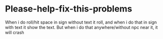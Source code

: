 # Please-help-fix-this-problems
When i do roll/hit space in sign without text it roll, and when i do that in sign with text it show the text. But when i do that anywhere/without npc near it, it will crash
